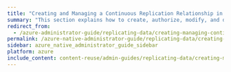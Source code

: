 ```yaml
---
title: "Creating and Managing a Continuous Replication Relationship in Qumulo Core"
summary: "This section explains how to create, authorize, modify, and delete a replication relationship by using the Qumulo Core Web UI."
redirect_from:
  - /azure-administrator-guide/replicating-data/creating-managing-continuous-replication-relationship.html
permalink: /azure-native-administrator-guide/replicating-data/creating-managing-continuous-replication-relationship.html
sidebar: azure_native_administrator_guide_sidebar
platform: azure
include_content: content-reuse/admin-guides/replicating-data/creating-managing-continuous-replication-relationship.md
---
```


